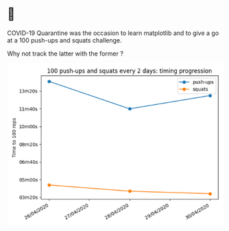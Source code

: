# :100:

COVID-19 Quarantine was the occasion to learn matplotlib and to give a go at a 100 push-ups and squats challenge.

Why not track the latter with the former ?

![pyplot figure](figure.png)

